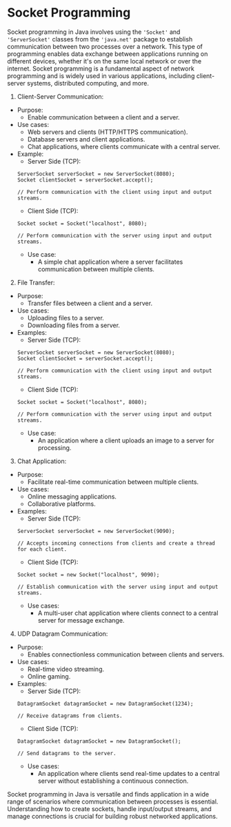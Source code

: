 # Socket Programming

Socket programming in Java involves using the `'Socket'` and `'ServerSocket'`
classes from the `'java.net'` package to establish communication between two
processes over a network. This type of programming enables data exchange
between applications running on different devices, whether it's on the same
local network or over the internet. Socket programming is a fundamental
aspect of network programming and is widely used in various applications,
including client-server systems, distributed computing, and more.

1. Client-Server Communication:
- Purpose:
  - Enable communication between a client and a server.
- Use cases:
  - Web servers and clients (HTTP/HTTPS communication).
  - Database servers and client applications.
  - Chat applications, where clients communicate with a central server.
- Example:
  - Server Side (TCP):
  ```
  ServerSocket serverSocket = new ServerSocket(8080);
  Socket clientSocket = serverSocket.accept();
  
  // Perform communication with the client using input and output streams.
  ```
  - Client Side (TCP):
  ```
  Socket socket = Socket("localhost", 8080);
  
  // Perform communication with the server using input and output streams.
  ```
  - Use case:
    - A simple chat application where a server facilitates communication
      between multiple clients.

2. File Transfer:
- Purpose:
  - Transfer files between a client and a server.
- Use cases:
  - Uploading files to a server.
  - Downloading files from a server.
- Examples:
  - Server Side (TCP):
  ```
  ServerSocket serverSocket = new ServerSocket(8080);
  Socket clientSocket = serverSocket.accept();

  // Perform communication with the client using input and output streams.
  ```
  - Client Side (TCP):
  ```
  Socket socket = Socket("localhost", 8080);

  // Perform communication with the server using input and output streams.
  ```
  - Use case:
    - An application where a client uploads an image to a server for
    processing.

3. Chat Application:
- Purpose:
  - Facilitate real-time communication between multiple clients.
- Use cases:
  - Online messaging applications.
  - Collaborative platforms.
- Examples:
  - Server Side (TCP):
  ```
  ServerSocket serverSocket = new ServerSocket(9090);
  
  // Accepts incoming connections from clients and create a thread for each client.
  ```
  - Client Side (TCP):
  ```
  Socket socket = new Socket("localhost", 9090);
  
  // Establish communication with the server using input and output streams.
  ```
  - Use cases:
    - A multi-user chat application where clients connect to a central server for message exchange.

4. UDP Datagram Communication:
- Purpose:
  - Enables connectionless communication between clients and servers.
- Use cases:
  - Real-time video streaming.
  - Online gaming.
- Examples:
  - Server Side (TCP):
  ```
  DatagramSocket datagramSocket = new DatagramSocket(1234);
  
  // Receive datagrams from clients.
  ```
  - Client Side (TCP):
  ```
  DatagramSocket datagramSocket = new DatagramSocket();
  
  // Send datagrams to the server.
  ```
  - Use cases:
    - An application where clients send real-time updates to a central
    server without establishing a continuous connection.

Socket programming in Java is versatile and finds application in a wide
range of scenarios where communication between processes is essential.
Understanding how to create sockets, handle input/output streams, and
manage connections is crucial for building robust networked applications.
